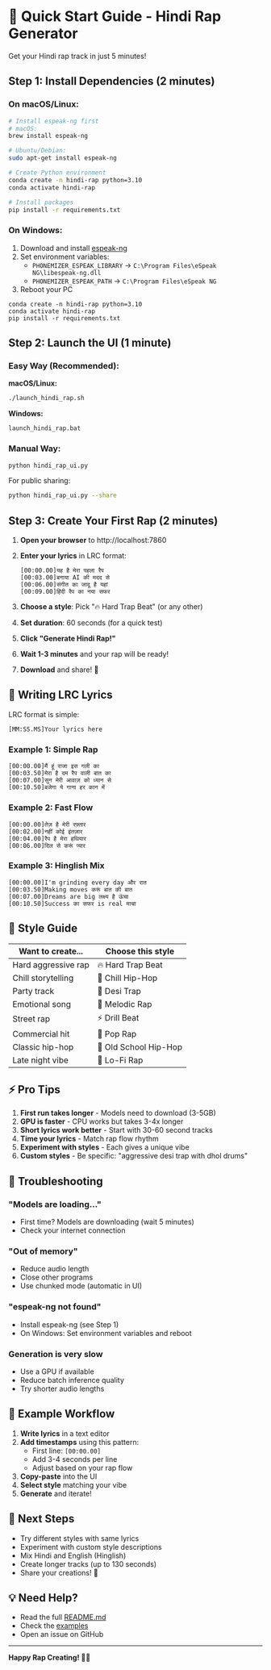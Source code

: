 # 🚀 Quick Start Guide - Hindi Rap Generator

Get your Hindi rap track in just 5 minutes!

## Step 1: Install Dependencies (2 minutes)

### On macOS/Linux:

```bash
# Install espeak-ng first
# macOS:
brew install espeak-ng

# Ubuntu/Debian:
sudo apt-get install espeak-ng

# Create Python environment
conda create -n hindi-rap python=3.10
conda activate hindi-rap

# Install packages
pip install -r requirements.txt
```

### On Windows:

1. Download and install [espeak-ng](https://github.com/espeak-ng/espeak-ng/releases)
2. Set environment variables:
   - `PHONEMIZER_ESPEAK_LIBRARY` → `C:\Program Files\eSpeak NG\libespeak-ng.dll`
   - `PHONEMIZER_ESPEAK_PATH` → `C:\Program Files\eSpeak NG`
3. Reboot your PC

```batch
conda create -n hindi-rap python=3.10
conda activate hindi-rap
pip install -r requirements.txt
```

## Step 2: Launch the UI (1 minute)

### Easy Way (Recommended):

**macOS/Linux:**
```bash
./launch_hindi_rap.sh
```

**Windows:**
```batch
launch_hindi_rap.bat
```

### Manual Way:

```bash
python hindi_rap_ui.py
```

For public sharing:
```bash
python hindi_rap_ui.py --share
```

## Step 3: Create Your First Rap (2 minutes)

1. **Open your browser** to http://localhost:7860

2. **Enter your lyrics** in LRC format:
   ```
   [00:00.00]यह है मेरा पहला रैप
   [00:03.00]बनाया AI की मदद से
   [00:06.00]संगीत का जादू है यहां
   [00:09.00]हिंदी रैप का नया सफर
   ```

3. **Choose a style**: Pick "🔥 Hard Trap Beat" (or any other)

4. **Set duration**: 60 seconds (for a quick test)

5. **Click "Generate Hindi Rap!"**

6. **Wait 1-3 minutes** and your rap will be ready!

7. **Download** and share! 🎉

## 📝 Writing LRC Lyrics

LRC format is simple:

```
[MM:SS.MS]Your lyrics here
```

### Example 1: Simple Rap

```lrc
[00:00.00]मैं हूं राजा इस गली का
[00:03.50]मेरा है दम रैप वाली बात का
[00:07.00]सुन मेरी आवाज़ को ध्यान से
[00:10.50]बजेगा ये गाना हर कान में
```

### Example 2: Fast Flow

```lrc
[00:00.00]तेज़ है मेरी रफ़्तार
[00:02.00]नहीं कोई इंतज़ार
[00:04.00]रैप है मेरा हथियार
[00:06.00]दिल से करूं प्यार
```

### Example 3: Hinglish Mix

```lrc
[00:00.00]I'm grinding every day और रात
[00:03.50]Making moves करूं बात की बात
[00:07.00]Dreams are big लक्ष्य है ऊंचा
[00:10.50]Success का सफर is real माचा
```

## 🎨 Style Guide

| Want to create... | Choose this style |
|------------------|------------------|
| Hard aggressive rap | 🔥 Hard Trap Beat |
| Chill storytelling | 💎 Chill Hip-Hop |
| Party track | 🌆 Desi Trap |
| Emotional song | 🎵 Melodic Rap |
| Street rap | ⚡ Drill Beat |
| Commercial hit | 🌟 Pop Rap |
| Classic hip-hop | 🎹 Old School Hip-Hop |
| Late night vibe | 🌙 Lo-Fi Rap |

## ⚡ Pro Tips

1. **First run takes longer** - Models need to download (3-5GB)
2. **GPU is faster** - CPU works but takes 3-4x longer
3. **Short lyrics work better** - Start with 30-60 second tracks
4. **Time your lyrics** - Match rap flow rhythm
5. **Experiment with styles** - Each gives a unique vibe
6. **Custom styles** - Be specific: "aggressive desi trap with dhol drums"

## 🐛 Troubleshooting

### "Models are loading..."
- First time? Models are downloading (wait 5 minutes)
- Check your internet connection

### "Out of memory"
- Reduce audio length
- Close other programs
- Use chunked mode (automatic in UI)

### "espeak-ng not found"
- Install espeak-ng (see Step 1)
- On Windows: Set environment variables and reboot

### Generation is very slow
- Use a GPU if available
- Reduce batch inference quality
- Try shorter audio lengths

## 🎯 Example Workflow

1. **Write lyrics** in a text editor
2. **Add timestamps** using this pattern:
   - First line: `[00:00.00]`
   - Add 3-4 seconds per line
   - Adjust based on your rap flow
3. **Copy-paste** into the UI
4. **Select style** matching your vibe
5. **Generate** and iterate!

## 📱 Next Steps

- Try different styles with same lyrics
- Experiment with custom style descriptions
- Mix Hindi and English (Hinglish)
- Create longer tracks (up to 130 seconds)
- Share your creations! 🎤

## 💡 Need Help?

- Read the full [README.md](Readme.md)
- Check the [examples](infer/example/)
- Open an issue on GitHub

---

**Happy Rap Creating! 🎵🔥**

